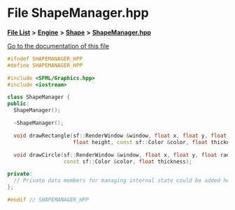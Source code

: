 

# File ShapeManager.hpp

[**File List**](files.md) **>** [**Engine**](dir_7dd3fffce23fd825de4eb623b113c1bd.md) **>** [**Shape**](dir_d430bb2cf01387b823ae007b3e5a1c3c.md) **>** [**ShapeManager.hpp**](ShapeManager_8hpp.md)

[Go to the documentation of this file](ShapeManager_8hpp.md)


```C++
#ifndef SHAPEMANAGER_HPP
#define SHAPEMANAGER_HPP

#include <SFML/Graphics.hpp>
#include <iostream>

class ShapeManager {
public:
  ShapeManager();

  ~ShapeManager();

  void drawRectangle(sf::RenderWindow &window, float x, float y, float width,
                     float height, const sf::Color &color, float thickness);

  void drawCircle(sf::RenderWindow &window, float x, float y, float radius,
                  const sf::Color &color, float thickness);

private:
  // Private data members for managing internal state could be added here.
};

#endif // SHAPEMANAGER_HPP
```


